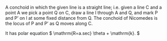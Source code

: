 A conchoid in which the given line is a straight line; i.e. given a line
C and a point A we pick a point Q on C, draw a line l through A and Q,
and mark P and P’ on l at some fixed distance from Q. The conchoid of
Nicomedes is the locus of P and P’ as Q moves along C.

It has polar equation $ \mathrm{R=a.sec} \theta + \mathrm{k}. $
